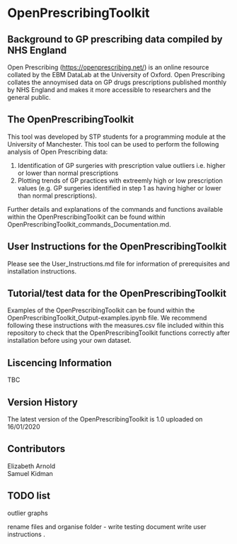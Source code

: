 # OpenPrescribingToolkit 


##  Background to GP prescribing data compiled by NHS England

Open Prescribing (https://openprescribing.net/) is an online resource collated by the EBM DataLab at the University of Oxford. Open Prescribing collates the annoymised data on GP drugs prescriptions published monthly by NHS England and makes it more accessible to researchers and the general public. 

##  The OpenPrescribingToolkit
This tool was developed by STP students for a programming module at the University of Manchester. This tool can be used to perform the following analysis of Open Prescribing data:<br>
1. Identification of GP surgeries with prescription value outliers i.e. higher or lower than normal prescriptions<br>
2. Plotting trends of GP practices with extreemly high or low prescription values (e.g. GP surgeries identified in step 1 as having higher or lower than normal prescriptions).<br>

Further details and explanations of the commands and functions available within the OpenPrescribingToolkit can be found within  OpenPrescribingToolkit_commands_Documentation.md.

## User Instructions for the OpenPrescribingToolkit

Please see the User_Instructions.md file for information of prerequisites and installation instructions.

## Tutorial/test data for the OpenPrescribingToolkit

Examples of the OpenPrescribingToolkit can be found within the OpenPrescribingToolkit_Output-examples.ipynb file. We recommend following these instructions with the measures.csv file included within this repository to check that the OpenPrescribingToolkit functions correctly after installation before using your own dataset.

## Liscencing Information

TBC 

## Version History

The latest version of the OpenPrescribingToolkit is 1.0 uploaded on 16/01/2020

## Contributors
Elizabeth Arnold <br>
Samuel Kidman

## TODO list
outlier graphs

rename files and organise folder -
write testing document
write user instructions .

